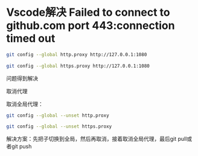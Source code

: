 # Vscode解决 Failed to connect to github.com port 443:connection timed out

```bash
git config --global http.proxy http://127.0.0.1:1080
 
git config --global https.proxy http://127.0.0.1:1080
```

问题得到解决

取消代理

取消全局代理：

```bash
git config --global --unset http.proxy
 
git config --global --unset https.proxy
```

解决方案：先把子切换到全局，然后再取消，接着取消全局代理，最后git pull或者git push
